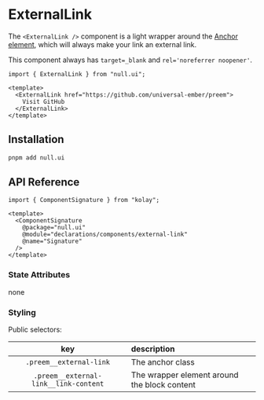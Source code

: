 # ExternalLink

The `<ExternalLink />` component is a light wrapper around the [Anchor element][mdn-a], which will always make your link an external link.

[mdn-a]: https://developer.mozilla.org/en-US/docs/Web/HTML/Element/a

This component always has `target=_blank` and `rel='noreferrer noopener'`.

```gjs live
import { ExternalLink } from "null.ui";

<template>
  <ExternalLink href="https://github.com/universal-ember/preem">
    Visit GitHub
  </ExternalLink>
</template>
```

## Installation

```bash
pnpm add null.ui
```

## API Reference

```gjs live no-shadow
import { ComponentSignature } from "kolay";

<template>
  <ComponentSignature
    @package="null.ui"
    @module="declarations/components/external-link"
    @name="Signature"
  />
</template>
```

### State Attributes

none

### Styling

Public selectors:

|                  key                  | description                                  |
| :-----------------------------------: | :------------------------------------------- |
|        `.preem__external-link`        | The anchor class                             |
| `.preem__external-link__link-content` | The wrapper element around the block content |
